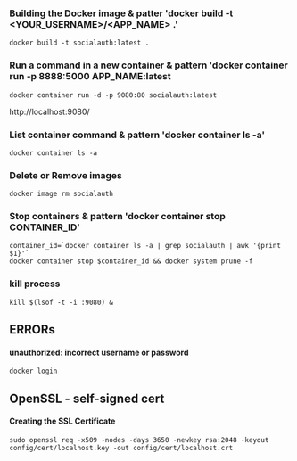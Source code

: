 
### Building the Docker image & patter 'docker build -t <YOUR_USERNAME>/<APP_NAME> .'
`````
docker build -t socialauth:latest .
`````

### Run a command in a new container & pattern  'docker container run -p 8888:5000 APP_NAME:latest
`````
docker container run -d -p 9080:80 socialauth:latest
`````

http://localhost:9080/


### List container command & pattern  'docker container ls -a'
`````
docker container ls -a
`````

### Delete or Remove images
`````
docker image rm socialauth
`````

### Stop containers & pattern  'docker container stop CONTAINER_ID'
`````
container_id=`docker container ls -a | grep socialauth | awk '{print $1}'`
docker container stop $container_id && docker system prune -f
`````

### kill process
`````
kill $(lsof -t -i :9080) &
`````


## ERRORs
#### unauthorized: incorrect username or password
`````
docker login
`````


## OpenSSL - self-signed cert
#### Creating the SSL Certificate
`````
sudo openssl req -x509 -nodes -days 3650 -newkey rsa:2048 -keyout config/cert/localhost.key -out config/cert/localhost.crt
`````

